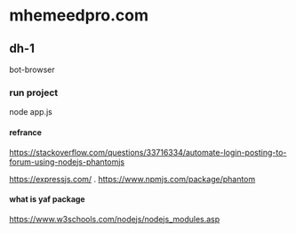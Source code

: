 # mhemeedpro.com

## dh-1
bot-browser

### run project 
node app.js


#### refrance

https://stackoverflow.com/questions/33716334/automate-login-posting-to-forum-using-nodejs-phantomjs

https://expressjs.com/
.
https://www.npmjs.com/package/phantom


#### what is yaf  package
https://www.w3schools.com/nodejs/nodejs_modules.asp